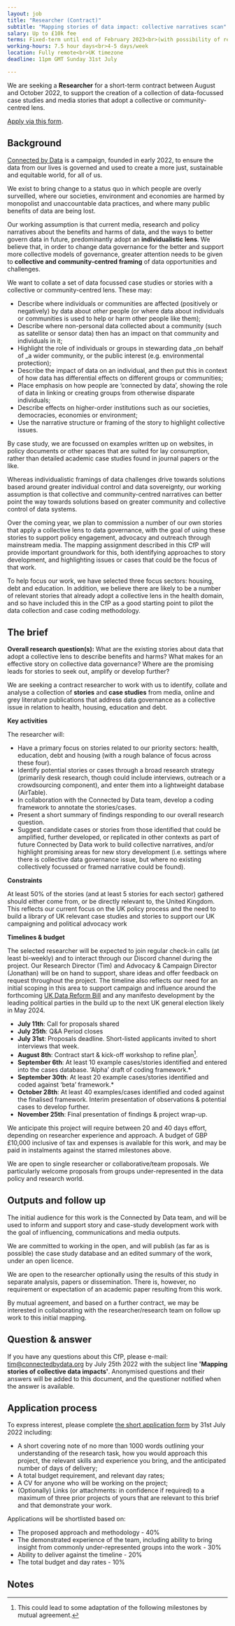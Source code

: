 ```yaml
---
layout: job
title: "Researcher (Contract)"
subtitle: "Mapping stories of data impact: collective narratives scan"
salary: Up to £10k fee
terms: Fixed-term until end of February 2023<br>(with possibility of renewal)
working-hours: 7.5 hour days<br>4-5 days/week
location: Fully remote<br>UK timezone
deadline: 11pm GMT Sunday 31st July

---
```

We are seeking a **Researcher** for a short-term contract between August and October 2022, to support the creation of a collection of data-focussed case studies and media stories that adopt a collective or community-centred lens.

[Apply via this form](https://airtable.com/shrqbLSE08zFzlBHe).

## Background

[Connected by Data](https://connectedbydata.org/) is a campaign, founded in early 2022, to ensure the data from our lives is governed and used to create a more just, sustainable and equitable world, for all of us. 

We exist to bring change to a status quo in which people are overly surveilled, where our societies, environment and economies are harmed by monopolist and unaccountable data practices, and where many public benefits of data are being lost. 

Our working assumption is that current media, research and policy narratives about the benefits and harms of data, and the ways to better govern data in future, predominantly adopt an **individualistic lens**. We believe that, in order to change data governance for the better and support more collective models of governance, greater attention needs to be given to **collective and community-centred framing** of data opportunities and challenges. 

We want to collate a set of data focussed case studies or stories with a collective or community-centred lens. These may:

* Describe where individuals or communities are affected (positively or negatively) by data about _other_ people (or where data about individuals or communities is used to help or harm other people like them);
* Describe where non-personal data collected about a community (such as satellite or sensor data) then has an impact on that community and individuals in it;
* Highlight the role of individuals or groups in stewarding data _on behalf of _a wider community, or the public interest (e.g. environmental protection);
* Describe the impact of data on an individual, and then put this in context of how data has differential effects on different groups or communities;
* Place emphasis on how people are ‘connected by data’, showing the role of data in linking or creating groups from otherwise disparate individuals;
* Describe effects on higher-order institutions such as our societies, democracies, economies or environment;
* Use the narrative structure or framing of the story to highlight collective issues.

By case study, we are focussed on examples written up on websites, in policy documents or other spaces that are suited for lay consumption, rather than detailed academic case studies found in journal papers or the like. 

Whereas individualistic framings of data challenges drive towards solutions based around greater individual control and data sovereignty, our working assumption is that collective and community-centred narratives can better point the way towards solutions based on greater community and collective control of data systems. 

Over the coming year, we plan to commission a number of our own stories that apply a collective lens to data governance, with the goal of using these stories to support policy engagement, advocacy and outreach through mainstream media. The mapping assignment described in this CfP will provide important groundwork for this, both identifying approaches to story development, and highlighting issues or cases that could be the focus of that work.

To help focus our work, we have selected three focus sectors: housing, debt and education. In addition, we believe there are likely to be a number of relevant stories that already adopt a collective lens in the health domain, and so have included this in the CfP as a good starting point to pilot the data collection and case coding methodology. 

## The brief

**Overall research question(s):** What are the existing stories about data that adopt a collective lens to describe benefits and harms? What makes for an effective story on collective data governance? Where are the promising leads for stories to seek out, amplify or develop further?

We are seeking a contract researcher to work with us to identify, collate and analyse a collection of **stories** and **case studies** from media, online and grey literature publications that address data governance as a collective issue in relation to health, housing, education and debt.

**Key activities**

The researcher will:

* Have a primary focus on stories related to our priority sectors: health, education, debt and housing (with a rough balance of focus across these four). 
* Identify potential stories or cases through a broad research strategy (primarily desk research, though could include interviews, outreach or a crowdsourcing component), and enter them into a lightweight database (AirTable). 
* In collaboration with the Connected by Data team, develop a coding framework to annotate the stories/cases. 
* Present a short summary of findings responding to our overall research question. 
* Suggest candidate cases or stories from those identified that could be amplified, further developed, or replicated in other contexts as part of future Connected by Data work to build collective narratives, and/or highlight promising areas for new story development (i.e. settings where there is collective data governance issue, but where no existing collectively focussed or framed narrative could be found). 

**Constraints**

At least 50% of the stories (and at least 5 stories for each sector) gathered should either come from, or be directly relevant to, the United Kingdom. This reflects our current focus on the UK policy process and the need to build a library of UK relevant case studies and stories to support our UK campaigning and political advocacy work

**Timelines & budget**

The selected researcher will be expected to join regular check-in calls (at least bi-weekly) and to interact through our Discord channel during the project. Our Research Director (Tim) and Advocacy & Campaign Director (Jonathan) will be on hand to support, share ideas and offer feedback on request throughout the project. The timeline also reflects our need for an initial scoping in this area to support campaign and influence around the forthcoming [UK Data Reform Bill](https://www.gov.uk/government/consultations/data-a-new-direction/outcome/data-a-new-direction-government-response-to-consultation) and any manifesto development by the leading political parties in the build up to the next UK general election likely in May 2024.

* **July 11th**: Call for proposals shared 
* **July 25th**: Q&A Period closes 
* **July 31st**: Proposals deadline. Short-listed applicants invited to short interviews that week.
* **August 8th**: Contract start & kick-off workshop to refine plan[^1]. 
* **September 6th**: At least 10 example cases/stories identified and entered into the cases database. ‘Alpha’ draft of coding framework.* 
* **September 30th**: At least 20 example cases/stories identified and coded against ‘beta’ framework.* 
* **October 28th**: At least 40 examples/cases identified and coded against the finalised framework. Interim presentation of observations & potential cases to develop further.
* **November 25th**: Final presentation of findings & project wrap-up.

We anticipate this project will require between 20 and 40 days effort, depending on researcher experience and approach. A budget of GBP £10,000 inclusive of tax and expenses is available for this work, and may be paid in instalments against the starred milestones above. 

We are open to single researcher or collaborative/team proposals. We particularly welcome proposals from groups under-represented in the data policy and research world. 


## Outputs and follow up

The initial audience for this work is the Connected by Data team, and will be used to inform and support story and case-study development work with the goal of influencing, communications and media outputs.

We are committed to working in the open, and will publish (as far as is possible) the case study database and an edited summary of the work, under an open licence. 

We are open to the researcher optionally using the results of this study in separate analysis, papers or dissemination. There is, however, no requirement or expectation of an academic paper resulting from this work.

By mutual agreement, and based on a further contract, we may be interested in collaborating with the researcher/research team on follow up work to this initial mapping. 


## Question & answer

If you have any questions about this CfP, please e-mail: [tim@connectedbydata.org](mailto:tim@connectedbydata.org) by July 25th 2022 with the subject line **'Mapping stories of collective data impacts'**. Anonymised questions and their answers will be added to this document, and the questioner notified when the answer is available. 

## Application process

To express interest, please complete [the short application form](https://airtable.com/shrqbLSE08zFzlBHe) by 31st July 2022 including:

* A short covering note of no more than 1000 words outlining your understanding of the research task, how you would approach this project, the relevant skills and experience you bring, and the anticipated number of days of delivery; 
* A total budget requirement, and relevant day rates; 
* A CV for anyone who will be working on the project; 
* (Optionally) Links (or attachments: in confidence if required) to a maximum of three prior projects of yours that are relevant to this brief and that demonstrate your work. 

Applications will be shortlisted based on:

* The proposed approach and methodology - 40% 
* The demonstrated experience of the team, including ability to bring insight from commonly under-represented groups into the work - 30% 
* Ability to deliver against the timeline - 20% 
* The total budget and day rates - 10%

<!-- Footnotes themselves at the bottom. -->
## Notes

[^1]: This could lead to some adaptation of the following milestones by mutual agreement. 

